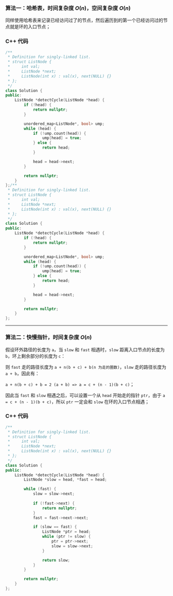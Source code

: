 ### 算法一：哈希表，时间复杂度 $O(n)$，空间复杂度 $O(n)$

同样使用哈希表来记录已经访问过了的节点，然后遍历到的第一个已经访问过的节点就是环的入口节点；

### C++ 代码
```c++
/**
 * Definition for singly-linked list.
 * struct ListNode {
 *     int val;
 *     ListNode *next;
 *     ListNode(int x) : val(x), next(NULL) {}
 * };
 */
class Solution {
public:
    ListNode *detectCycle(ListNode *head) {
        if (!head) {
            return nullptr;
        }

        unordered_map<ListNode*, bool> ump;
        while (head) {
            if (!ump.count(head)) {
                ump[head] = true;
            } else {
                return head;
            }

            head = head->next;
        }

        return nullptr;
    }
};/**
 * Definition for singly-linked list.
 * struct ListNode {
 *     int val;
 *     ListNode *next;
 *     ListNode(int x) : val(x), next(NULL) {}
 * };
 */
class Solution {
public:
    ListNode *detectCycle(ListNode *head) {
        if (!head) {
            return nullptr;
        }

        unordered_map<ListNode*, bool> ump;
        while (head) {
            if (!ump.count(head)) {
                ump[head] = true;
            } else {
                return head;
            }

            head = head->next;
        }

        return nullptr;
    }
};
```

---

### 算法二：快慢指针，时间复杂度 $O(n)$

假设环外路径的长度为 `a`，当 `slow` 和 `fast` 相遇时，`slow` 距离入口节点的长度为 `b`，环上剩余部分的长度为 `c`：

则 `fast` 走的路径长度为 `a + n(b + c) + b(n 为走的圈数)`，`slow` 走的路径长度为 `a + b`，因此有：

`a + n(b + c) + b = 2 (a + b) => a = c + (n - 1)(b + c)`；

因此当 `fast` 和 `slow` 相遇之后，可以设置一个从 `head` 开始走的指针 `ptr`，由于 `a = c + (n - 1)(b + c)`，所以 `ptr` 一定会和 `slow` 在环的入口节点相遇；

### C++ 代码
```c++
/**
 * Definition for singly-linked list.
 * struct ListNode {
 *     int val;
 *     ListNode *next;
 *     ListNode(int x) : val(x), next(NULL) {}
 * };
 */
class Solution {
public:
    ListNode *detectCycle(ListNode *head) {
        ListNode *slow = head, *fast = head;

        while (fast) {
            slow = slow->next;
            
            if (!fast->next) {
                return nullptr;
            }
            fast = fast->next->next;

            if (slow == fast) {
                ListNode *ptr = head;
                while (ptr != slow) {
                    ptr = ptr->next;
                    slow = slow->next;
                }

                return slow;
            }
        }

        return nullptr;
    }
};
```
